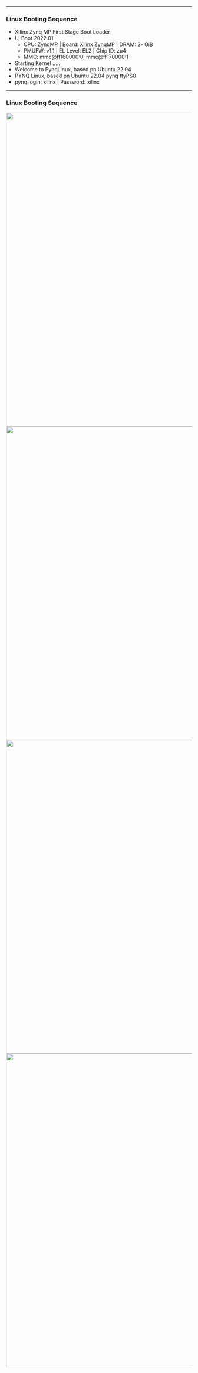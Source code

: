
---
### Linux Booting Sequence

* Xilinx Zynq MP First Stage Boot Loader
* U-Boot 2022.01
  * CPU: ZynqMP | Board: Xilinx ZynqMP | DRAM: 2- GiB
  * PMUFW: v1.1 | EL Level: EL2 | Chip ID: zu4
  * MMC: mmc@ff160000:0, mmc@ff170000:1
* Starting Kernel .....
* Welcome to PynqLinux, based pn Ubuntu 22.04
* PYNQ Linux, based pn Ubuntu 22.04 pynq ttyPS0
* pynq login: xilinx | Password: xilinx
 


---
### Linux Booting Sequence

<img src="https://github.com/user-attachments/assets/c76460cd-42cf-4f14-992e-79d86fff2f95" width=850>

<img src="https://github.com/user-attachments/assets/69b9ae66-a137-4cc2-a8f2-631b6c87a10c" width=850>

<img src="https://github.com/user-attachments/assets/3b8430a0-c8a6-4e2b-97e8-6cf18ebceda4" width=850>

<img src="https://github.com/user-attachments/assets/c216c711-6ae6-420d-9743-da68f540104f" width=850>

 
